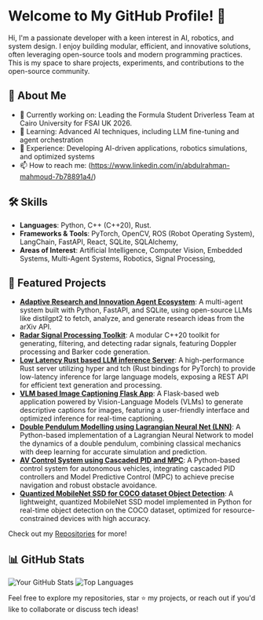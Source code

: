 # Welcome to My GitHub Profile! 👋

Hi, I'm a passionate developer with a keen interest in AI, robotics, and system design. I enjoy building modular, efficient, and innovative solutions, often leveraging open-source tools and modern programming practices. This is my space to share projects, experiments, and contributions to the open-source community.

## 🌟 About Me
- 🔭 Currently working on: Leading the Formula Student Driverless Team at Cairo University for FSAI UK 2026.
- 🌱 Learning: Advanced AI techniques, including LLM fine-tuning and agent orchestration
- 💼 Experience: Developing AI-driven applications, robotics simulations, and optimized systems
- 📫 How to reach me: (https://www.linkedin.com/in/abdulrahman-mahmoud-7b78891a4/)

## 🛠️ Skills
- **Languages**: Python, C++ (C++20), Rust.
- **Frameworks & Tools**: PyTorch, OpenCV,  ROS (Robot Operating System), LangChain, FastAPI, React, SQLite, SQLAlchemy,
- **Areas of Interest**: Artificial Intelligence, Computer Vision, Embedded Systems, Multi-Agent Systems, Robotics, Signal Processing,

## 🚀 Featured Projects
- **[Adaptive Research and Innovation Agent Ecosystem]([https://github.com/abdulrahman-1212/Adaptive-Multi-Agent-Research-System])**: A multi-agent system built with Python, FastAPI, and SQLite, using open-source LLMs like distilgpt2 to fetch, analyze, and generate research ideas from the arXiv API.
- **[Radar Signal Processing Toolkit](link-to-repo)**: A modular C++20 toolkit for generating, filtering, and detecting radar signals, featuring Doppler processing and Barker code generation.
- **[Low Latency Rust based LLM inference Server](link-to-repo)**: A high-performance Rust server utilizing hyper and tch (Rust bindings for PyTorch) to provide low-latency inference for large language models, exposing a REST API for efficient text generation and processing.
- **[VLM based Image Captioning Flask App](link-to-repo)**: A Flask-based web application powered by Vision-Language Models (VLMs) to generate descriptive captions for images, featuring a user-friendly interface and optimized inference for real-time captioning.
- **[Double Pendulum Modelling using Lagrangian Neural Net (LNN)](link-to-repo)**: A Python-based implementation of a Lagrangian Neural Network to model the dynamics of a double pendulum, combining classical mechanics with deep learning for accurate simulation and prediction.
- **[AV Control System using Cascaded PID and MPC](link-to-repo)**:  A Python-based control system for autonomous vehicles, integrating cascaded PID controllers and Model Predictive Control (MPC) to achieve precise navigation and robust obstacle avoidance.
- **[Quantized MobileNet SSD for COCO dataset Object Detection](link-to-repo)**: A lightweight, quantized MobileNet SSD model implemented in Python for real-time object detection on the COCO dataset, optimized for resource-constrained devices with high accuracy.


Check out my [Repositories](https://github.com/[abdulrahman-1212]?tab=repositories) for more!

## 📊 GitHub Stats
![Your GitHub Stats](https://github-readme-stats.vercel.app/api?username=abdulrahman-1212&show_icons=true&theme=radical)
![Top Languages](https://github-readme-stats.vercel.app/api/top-langs/?username=abdulrahman-1212&layout=compact&theme=radical)

Feel free to explore my repositories, star ⭐ my projects, or reach out if you'd like to collaborate or discuss tech ideas!
